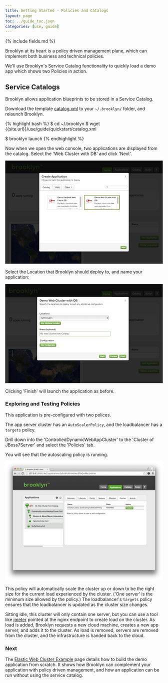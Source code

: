 ```yaml
---
title: Getting Started - Policies and Catalogs
layout: page
toc: ../guide_toc.json
categories: [use, guide]
---
```


{% include fields.md %}

Brooklyn at its heart is a policy driven management plane, which can implement both business and technical policies.

We'll use Brooklyn's Service Catalog functionality to quickly load a demo app which shows two Policies in action.

## Service Catalogs

Brooklyn allows application blueprints to be stored in a Service Catalog.

Download the template [catalog.xml](catalog.xml) to your `~/.brooklyn/` folder, and relaunch Brooklyn.

{% highlight bash %}
$ cd ~/.brooklyn
$ wget {{site.url}}/use/guide/quickstart/catalog.xml

$ brooklyn launch
{% endhighlight %}

Now when we open the web console, two applications are displayed from the catalog. Select the 'Web Cluster with DB' and click 'Next'.

![Viewing Catalog entries in Add Application dialog.](images/add-application-catalog-web-cluster-with-db.png)

Select the Location that Brooklyn should deploy to, and name your application:

![Selecting a location and application name.](images/add-application-catalog-web-cluster-with-db-location.png)

Clicking 'Finish' will launch the application as before.


### Exploring and Testing Policies

This application is pre-configured with two polices.

The app server cluster has an `AutoScalerPolicy`, and the loadbalancer has a `targets` policy.

Drill down into the 'ControlledDynamicWebAppCluster' to the 'Cluster of JBoss7Server' and select the 'Policies' tab.

You will see that the autoscaling policy is running.

![Inspecting the jboss7 cluster policies.](images/jboss7-cluster-policies.png)


This policy will automatically scale the cluster up or down to be the
right size for the current load experienced by the cluster. ('One server' is the minimum size allowed by the policy.)
The loadbalancer's `targets` policy ensures that the loadbalancer is updated as the cluster size changes.

Sitting idle, this cluster will only contain one server, but you can use a tool like [jmeter](http://jmeter.apache.org/) pointed at the nginx endpoint
to create load on the cluster. As load is added, Brooklyn requests a new cloud machine, creates a new app server, and adds it to the cluster.
As load is removed, servers are removed from the cluster, and the infrastructure is handed back to the cloud.

### Next

The [Elastic Web Cluster Example]({{site.url}}/use/examples/webcluster/index.html) page
details how to build the demo application from scratch. It shows how Brooklyn can
complement your application with policy driven management, and how an application can be
run without using the service catalog.